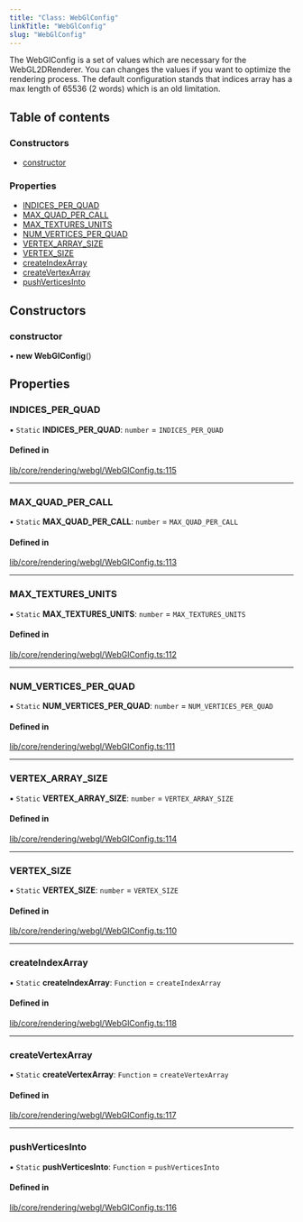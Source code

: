 ```yaml
---
title: "Class: WebGlConfig"
linkTitle: "WebGlConfig"
slug: "WebGlConfig"
---
```


The WebGlConfig is a set of values which are necessary
for the WebGL2DRenderer. You can changes the values if
you want to optimize the rendering process. The default
configuration stands that indices array has a max length
of 65536 (2 words) which is an old limitation.

## Table of contents

### Constructors

- [constructor](WebGlConfig.md#constructor)

### Properties

- [INDICES\_PER\_QUAD](WebGlConfig.md#indices_per_quad)
- [MAX\_QUAD\_PER\_CALL](WebGlConfig.md#max_quad_per_call)
- [MAX\_TEXTURES\_UNITS](WebGlConfig.md#max_textures_units)
- [NUM\_VERTICES\_PER\_QUAD](WebGlConfig.md#num_vertices_per_quad)
- [VERTEX\_ARRAY\_SIZE](WebGlConfig.md#vertex_array_size)
- [VERTEX\_SIZE](WebGlConfig.md#vertex_size)
- [createIndexArray](WebGlConfig.md#createindexarray)
- [createVertexArray](WebGlConfig.md#createvertexarray)
- [pushVerticesInto](WebGlConfig.md#pushverticesinto)

## Constructors

### constructor

• **new WebGlConfig**()

## Properties

### INDICES\_PER\_QUAD

▪ `Static` **INDICES\_PER\_QUAD**: `number` = `INDICES_PER_QUAD`

#### Defined in

[lib/core/rendering/webgl/WebGlConfig.ts:115](https://github.com/thetinyspark/barista/blob/e2c447e4/lib/core/rendering/webgl/WebGlConfig.ts#L115)

___

### MAX\_QUAD\_PER\_CALL

▪ `Static` **MAX\_QUAD\_PER\_CALL**: `number` = `MAX_QUAD_PER_CALL`

#### Defined in

[lib/core/rendering/webgl/WebGlConfig.ts:113](https://github.com/thetinyspark/barista/blob/e2c447e4/lib/core/rendering/webgl/WebGlConfig.ts#L113)

___

### MAX\_TEXTURES\_UNITS

▪ `Static` **MAX\_TEXTURES\_UNITS**: `number` = `MAX_TEXTURES_UNITS`

#### Defined in

[lib/core/rendering/webgl/WebGlConfig.ts:112](https://github.com/thetinyspark/barista/blob/e2c447e4/lib/core/rendering/webgl/WebGlConfig.ts#L112)

___

### NUM\_VERTICES\_PER\_QUAD

▪ `Static` **NUM\_VERTICES\_PER\_QUAD**: `number` = `NUM_VERTICES_PER_QUAD`

#### Defined in

[lib/core/rendering/webgl/WebGlConfig.ts:111](https://github.com/thetinyspark/barista/blob/e2c447e4/lib/core/rendering/webgl/WebGlConfig.ts#L111)

___

### VERTEX\_ARRAY\_SIZE

▪ `Static` **VERTEX\_ARRAY\_SIZE**: `number` = `VERTEX_ARRAY_SIZE`

#### Defined in

[lib/core/rendering/webgl/WebGlConfig.ts:114](https://github.com/thetinyspark/barista/blob/e2c447e4/lib/core/rendering/webgl/WebGlConfig.ts#L114)

___

### VERTEX\_SIZE

▪ `Static` **VERTEX\_SIZE**: `number` = `VERTEX_SIZE`

#### Defined in

[lib/core/rendering/webgl/WebGlConfig.ts:110](https://github.com/thetinyspark/barista/blob/e2c447e4/lib/core/rendering/webgl/WebGlConfig.ts#L110)

___

### createIndexArray

▪ `Static` **createIndexArray**: `Function` = `createIndexArray`

#### Defined in

[lib/core/rendering/webgl/WebGlConfig.ts:118](https://github.com/thetinyspark/barista/blob/e2c447e4/lib/core/rendering/webgl/WebGlConfig.ts#L118)

___

### createVertexArray

▪ `Static` **createVertexArray**: `Function` = `createVertexArray`

#### Defined in

[lib/core/rendering/webgl/WebGlConfig.ts:117](https://github.com/thetinyspark/barista/blob/e2c447e4/lib/core/rendering/webgl/WebGlConfig.ts#L117)

___

### pushVerticesInto

▪ `Static` **pushVerticesInto**: `Function` = `pushVerticesInto`

#### Defined in

[lib/core/rendering/webgl/WebGlConfig.ts:116](https://github.com/thetinyspark/barista/blob/e2c447e4/lib/core/rendering/webgl/WebGlConfig.ts#L116)
